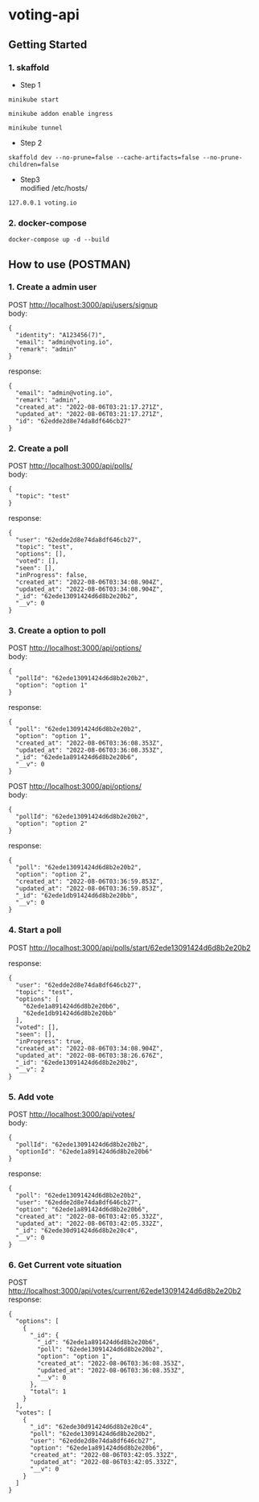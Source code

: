 # voting-api

## Getting Started

### 1. skaffold

* Step 1

```
minikube start

minikube addon enable ingress

minikube tunnel
```

* Step 2

```
skaffold dev --no-prune=false --cache-artifacts=false --no-prune-children=false
```

* Step3  
modified /etc/hosts/

```
127.0.0.1 voting.io
```

### 2. docker-compose

```
docker-compose up -d --build
```

## How to use (POSTMAN)

### 1. Create a admin user

POST <http://localhost:3000/api/users/signup>  
body:

```
{
  "identity": "A123456(7)",
  "email": "admin@voting.io",
  "remark": "admin"
}
```

response:

```
{
  "email": "admin@voting.io",
  "remark": "admin",
  "created_at": "2022-08-06T03:21:17.271Z",
  "updated_at": "2022-08-06T03:21:17.271Z",
  "id": "62edde2d8e74da8df646cb27"
}
```

### 2. Create a poll

POST <http://localhost:3000/api/polls/>   
body:

```
{
  "topic": "test"
}
```

response:

```
{
  "user": "62edde2d8e74da8df646cb27",
  "topic": "test",
  "options": [],
  "voted": [],
  "seen": [],
  "inProgress": false,
  "created_at": "2022-08-06T03:34:08.904Z",
  "updated_at": "2022-08-06T03:34:08.904Z",
  "_id": "62ede13091424d6d8b2e20b2",
  "__v": 0
}
```

### 3. Create a option to poll

POST <http://localhost:3000/api/options/>   
body:

```
{
  "pollId": "62ede13091424d6d8b2e20b2",
  "option": "option 1"
}
```

response:

```
{
  "poll": "62ede13091424d6d8b2e20b2",
  "option": "option 1",
  "created_at": "2022-08-06T03:36:08.353Z",
  "updated_at": "2022-08-06T03:36:08.353Z",
  "_id": "62ede1a891424d6d8b2e20b6",
  "__v": 0
}
```

POST <http://localhost:3000/api/options/>   
body:

```
{
  "pollId": "62ede13091424d6d8b2e20b2",
  "option": "option 2"
}
```

response:

```
{
  "poll": "62ede13091424d6d8b2e20b2",
  "option": "option 2",
  "created_at": "2022-08-06T03:36:59.853Z",
  "updated_at": "2022-08-06T03:36:59.853Z",
  "_id": "62ede1db91424d6d8b2e20bb",
  "__v": 0
}
```

### 4. Start a poll
POST <http://localhost:3000/api/polls/start/62ede13091424d6d8b2e20b2>   

response:

```
{
  "user": "62edde2d8e74da8df646cb27",
  "topic": "test",
  "options": [
    "62ede1a891424d6d8b2e20b6",
    "62ede1db91424d6d8b2e20bb"
  ],
  "voted": [],
  "seen": [],
  "inProgress": true,
  "created_at": "2022-08-06T03:34:08.904Z",
  "updated_at": "2022-08-06T03:38:26.676Z",
  "_id": "62ede13091424d6d8b2e20b2",
  "__v": 2
}
```

### 5. Add vote
POST <http://localhost:3000/api/votes/>   
body:
```
{
  "pollId": "62ede13091424d6d8b2e20b2",
  "optionId": "62ede1a891424d6d8b2e20b6"
}
```

response:
```
{
  "poll": "62ede13091424d6d8b2e20b2",
  "user": "62edde2d8e74da8df646cb27",
  "option": "62ede1a891424d6d8b2e20b6",
  "created_at": "2022-08-06T03:42:05.332Z",
  "updated_at": "2022-08-06T03:42:05.332Z",
  "_id": "62ede30d91424d6d8b2e20c4",
  "__v": 0
}
```

### 6. Get Current vote situation
POST <http://localhost:3000/api/votes/current/62ede13091424d6d8b2e20b2>  
response:
```
{
  "options": [
    {
      "_id": {
        "_id": "62ede1a891424d6d8b2e20b6",
        "poll": "62ede13091424d6d8b2e20b2",
        "option": "option 1",
        "created_at": "2022-08-06T03:36:08.353Z",
        "updated_at": "2022-08-06T03:36:08.353Z",
        "__v": 0
      },
      "total": 1
    }
  ],
  "votes": [
    {
      "_id": "62ede30d91424d6d8b2e20c4",
      "poll": "62ede13091424d6d8b2e20b2",
      "user": "62edde2d8e74da8df646cb27",
      "option": "62ede1a891424d6d8b2e20b6",
      "created_at": "2022-08-06T03:42:05.332Z",
      "updated_at": "2022-08-06T03:42:05.332Z",
      "__v": 0
    }
  ]
}
```